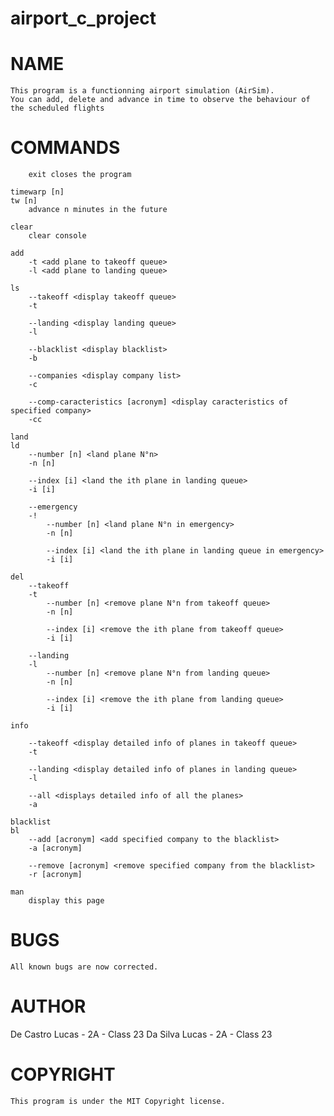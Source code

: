 # airport_c_project


# NAME
    This program is a functionning airport simulation (AirSim). 
    You can add, delete and advance in time to observe the behaviour of the scheduled flights

# COMMANDS
`    exit
        closes the program`
    
    timewarp [n]
    tw [n]
        advance n minutes in the future

    clear
        clear console

    add
        -t <add plane to takeoff queue>
        -l <add plane to landing queue>
    
    ls 
        --takeoff <display takeoff queue>
        -t
        
        --landing <display landing queue>
        -l

        --blacklist <display blacklist>
        -b

        --companies <display company list>
        -c

        --comp-caracteristics [acronym] <display caracteristics of specified company>
        -cc
    
    land
    ld
        --number [n] <land plane N°n>
        -n [n]
        
        --index [i] <land the ith plane in landing queue>
        -i [i]

        --emergency
        -!
            --number [n] <land plane N°n in emergency>
            -n [n]
            
            --index [i] <land the ith plane in landing queue in emergency>
            -i [i]

    del
        --takeoff
        -t
            --number [n] <remove plane N°n from takeoff queue>
            -n [n]
            
            --index [i] <remove the ith plane from takeoff queue>
            -i [i]

        --landing
        -l
            --number [n] <remove plane N°n from landing queue>
            -n [n]
            
            --index [i] <remove the ith plane from landing queue>
            -i [i]
    
    info

        --takeoff <display detailed info of planes in takeoff queue>
        -t
        
        --landing <display detailed info of planes in landing queue>
        -l

        --all <displays detailed info of all the planes>
        -a 
    
    blacklist
    bl
        --add [acronym] <add specified company to the blacklist>
        -a [acronym]

        --remove [acronym] <remove specified company from the blacklist>
        -r [acronym]

    man
        display this page

# BUGS
    All known bugs are now corrected.

# AUTHOR
   De Castro Lucas - 2A - Class 23
   Da Silva Lucas - 2A - Class 23

# COPYRIGHT
    This program is under the MIT Copyright license.
